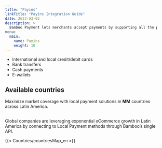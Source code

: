 ```yaml
---
title: "Payins"
linkTitle: "Payins Integration Guide"
date: 2023-03-02
description: >
  Bamboo Payment lets merchants accept payments by supporting all the payment methods available in each country.
menu:
  main:
    name: Payins
    weight: 10       
---
```


* International and local credit/debit cards
* Bank transfers
* Cash payments
* E-wallets



## Available countries
<div id="countries">Maximize market coverage with local payment solutions in <strong>MM</strong> countries across Latin America.</div><br>

Global companies are leveraging exponential eCommerce growth in Latin America by connecting to Local Payment methods through Bamboo’s single API.

 {{< Countries/countriesMap_en >}}

 <script>
  window.onload = function() {
    document.getElementById('countries').innerHTML = document.getElementById('countries').innerHTML.replace('MM', document.getElementsByClassName('map-point').length);
  }
</script>
